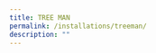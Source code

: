 ```yaml
---
title: TREE MAN
permalink: /installations/treeman/
description: ""
---
```

<p style="font-size:17px; line-height:40px"> </p>